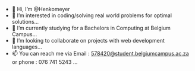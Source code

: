 - 👋 Hi, I’m @Henkomeyer
- 👀 I’m interested in coding/solving real world problems for optimal solutions...
- 🌱 I’m currently studying for a Bachelors in Computing at Belgium Campus...
- 💞️ I’m looking to collaborate on projects with web development languages...
- 📫 You can reach me via Email : 578420@student.belgiumcampus.ac.za or phone : 076 741 5243 ...

<!---
Henkomeyer/Henkomeyer is a ✨ special ✨ repository because its `README.md` (this file) appears on your GitHub profile.
You can click the Preview link to take a look at your changes.
--->
